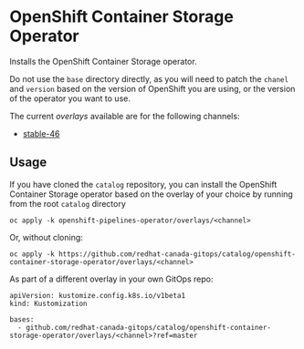 # OpenShift Container Storage Operator

Installs the OpenShift Container Storage operator.

Do not use the `base` directory directly, as you will need to patch the `chanel` and `version` based on the version of OpenShift you are using, or the version of the operator you want to use.

The current *overlays* available are for the following channels:
* [stable-46](overlays/stable-46)

## Usage

If you have cloned the `catalog` repository, you can install the OpenShift Container Storage operator based on the overlay of your choice by running from the root `catalog` directory

```
oc apply -k openshift-pipelines-operator/overlays/<channel>
```

Or, without cloning:

```
oc apply -k https://github.com/redhat-canada-gitops/catalog/openshift-container-storage-operator/overlays/<channel>
```

As part of a different overlay in your own GitOps repo:

```
apiVersion: kustomize.config.k8s.io/v1beta1
kind: Kustomization

bases:
  - github.com/redhat-canada-gitops/catalog/openshift-container-storage-operator/overlays/<channel>?ref=master
```